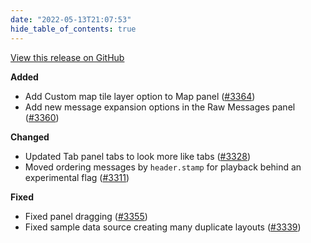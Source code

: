 ```yaml
---
date: "2022-05-13T21:07:53"
hide_table_of_contents: true
---
```

[View this release on GitHub](https://github.com/foxglove/studio/releases/tag/v1.11.0)

**Added**
* Add Custom map tile layer option to Map panel ([#3364](https://github.com/foxglove/studio/pull/3364))
* Add new message expansion options in the Raw Messages panel ([#3360](https://github.com/foxglove/studio/pull/3360))

**Changed**
* Updated Tab panel tabs to look more like tabs ([#3328](https://github.com/foxglove/studio/pull/3328))
* Moved ordering messages by `header.stamp` for playback behind an experimental flag ([#3311](https://github.com/foxglove/studio/pull/3311))

**Fixed**
* Fixed panel dragging ([#3355](https://github.com/foxglove/studio/pull/3355))
* Fixed sample data source creating many duplicate layouts ([#3339](https://github.com/foxglove/studio/pull/3339))